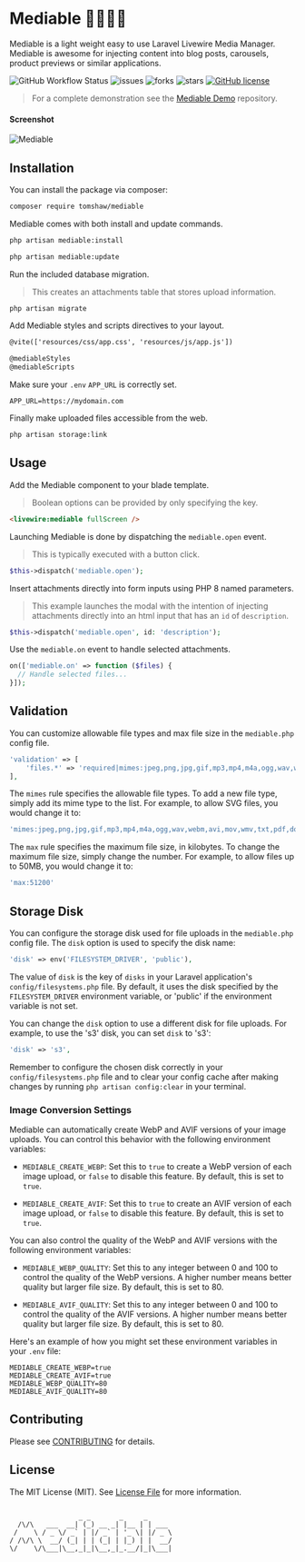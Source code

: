 # Mediable 🎥📸🎵📂 

Mediable is a light weight easy to use Laravel Livewire Media Manager. Mediable is awesome for injecting content into blog posts, carousels, product previews or similar applications.

![GitHub Workflow Status](https://img.shields.io/github/actions/workflow/status/tomshaw/mediable/run-tests.yml?branch=master&style=flat-square&label=tests)
![issues](https://img.shields.io/github/issues/tomshaw/mediable?style=flat&logo=appveyor)
![forks](https://img.shields.io/github/forks/tomshaw/mediable?style=flat&logo=appveyor)
![stars](https://img.shields.io/github/stars/tomshaw/mediable?style=flat&logo=appveyor)
[![GitHub license](https://img.shields.io/github/license/tomshaw/mediable)](https://github.com/tomshaw/mediable/blob/master/LICENSE)

> For a complete demonstration see the [Mediable Demo](https://github.com/tomshaw/mediable-demo) repository.

#### Screenshot
![Mediable](https://raw.github.com/tomshaw/mediable/master/docs/mediable.jpg)

## Installation

You can install the package via composer:

```bash
composer require tomshaw/mediable
```

Mediable comes with both install and update commands.

```bash
php artisan mediable:install
```

```bash
php artisan mediable:update
```

Run the included database migration.

> This creates an attachments table that stores upload information.

```bash
php artisan migrate
```

Add Mediable styles and scripts directives to your layout.

```html
@vite(['resources/css/app.css', 'resources/js/app.js'])

@mediableStyles
@mediableScripts
```

Make sure your `.env` `APP_URL` is correctly set.

```env
APP_URL=https://mydomain.com
```

Finally make uploaded files accessible from the web.

```bash
php artisan storage:link
```

## Usage

Add the Mediable component to your blade template.

> Boolean options can be provided by only specifying the key.

```html
<livewire:mediable fullScreen />
```

Launching Mediable is done by dispatching the `mediable.open` event.

> This is typically executed with a button click.

```php
$this->dispatch('mediable.open');
```

Insert attachments directly into form inputs using PHP 8 named parameters. 

> This example launches the modal with the intention of injecting attachments directly into an html input that has an `id` of `description`.

```php
$this->dispatch('mediable.open', id: 'description');
```

Use the `mediable.on` event to handle selected attachments.

```php
on(['mediable.on' => function ($files) {
  // Handle selected files...
}]);
```

## Validation

You can customize allowable file types and max file size in the `mediable.php` config file.

```php
'validation' => [
    'files.*' => 'required|mimes:jpeg,png,jpg,gif,mp3,mp4,m4a,ogg,wav,webm,avi,mov,wmv,txt,pdf,doc,docx,xls,xlsx,ppt,pptx,zip,rar|max:10240',
],
```

The `mimes` rule specifies the allowable file types. To add a new file type, simply add its mime type to the list. For example, to allow SVG files, you would change it to:

```php
'mimes:jpeg,png,jpg,gif,mp3,mp4,m4a,ogg,wav,webm,avi,mov,wmv,txt,pdf,doc,docx,xls,xlsx,ppt,pptx,zip,rar,svg'
```

The `max` rule specifies the maximum file size, in kilobytes. To change the maximum file size, simply change the number. For example, to allow files up to 50MB, you would change it to:

```php
'max:51200'
```

## Storage Disk

You can configure the storage disk used for file uploads in the `mediable.php` config file. The `disk` option is used to specify the disk name:

```php
'disk' => env('FILESYSTEM_DRIVER', 'public'),
```

The value of `disk` is the key of `disks` in your Laravel application's `config/filesystems.php` file. By default, it uses the disk specified by the `FILESYSTEM_DRIVER` environment variable, or 'public' if the environment variable is not set.

You can change the `disk` option to use a different disk for file uploads. For example, to use the 's3' disk, you can set `disk` to 's3':

```php
'disk' => 's3',
```

Remember to configure the chosen disk correctly in your `config/filesystems.php` file and to clear your config cache after making changes by running `php artisan config:clear` in your terminal.

### Image Conversion Settings

Mediable can automatically create WebP and AVIF versions of your image uploads. You can control this behavior with the following environment variables:

- `MEDIABLE_CREATE_WEBP`: Set this to `true` to create a WebP version of each image upload, or `false` to disable this feature. By default, this is set to `true`.

- `MEDIABLE_CREATE_AVIF`: Set this to `true` to create an AVIF version of each image upload, or `false` to disable this feature. By default, this is set to `true`.

You can also control the quality of the WebP and AVIF versions with the following environment variables:

- `MEDIABLE_WEBP_QUALITY`: Set this to any integer between 0 and 100 to control the quality of the WebP versions. A higher number means better quality but larger file size. By default, this is set to 80.

- `MEDIABLE_AVIF_QUALITY`: Set this to any integer between 0 and 100 to control the quality of the AVIF versions. A higher number means better quality but larger file size. By default, this is set to 80.

Here's an example of how you might set these environment variables in your `.env` file:

```env
MEDIABLE_CREATE_WEBP=true 
MEDIABLE_CREATE_AVIF=true 
MEDIABLE_WEBP_QUALITY=80 
MEDIABLE_AVIF_QUALITY=80
```

## Contributing

Please see [CONTRIBUTING](CONTRIBUTING.md) for details.

## License

The MIT License (MIT). See [License File](LICENSE) for more information.

```

                 _ _       _     _      
  /\/\   ___  __| (_) __ _| |__ | | ___ 
 /    \ / _ \/ _` | |/ _` | '_ \| |/ _ \
/ /\/\ \  __/ (_| | | (_| | |_) | |  __/
\/    \/\___|\__,_|_|\__,_|_.__/|_|\___|
                                        
```
